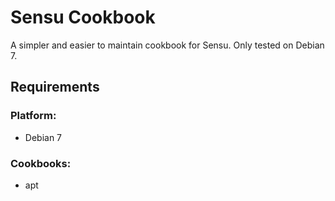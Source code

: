 Sensu Cookbook
=================

A simpler and easier to maintain cookbook for Sensu. Only tested on Debian 7.

Requirements
------------

### Platform:

* Debian 7

### Cookbooks:

* apt
